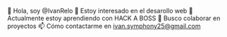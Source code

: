 👋 Hola, soy @IvanRelo
👀 Estoy interesado en el desarollo web
🌱 Actualmente estoy aprendiendo con HACK A BOSS
💞️ Busco colaborar en proyectos
📫 Cómo contactarme en ivan.symphony25@gmail.com

<!---
IvanRelo/IvanRelo is a ✨ special ✨ repository because its `README.md` (this file) appears on your GitHub profile.
You can click the Preview link to take a look at your changes.
--->
